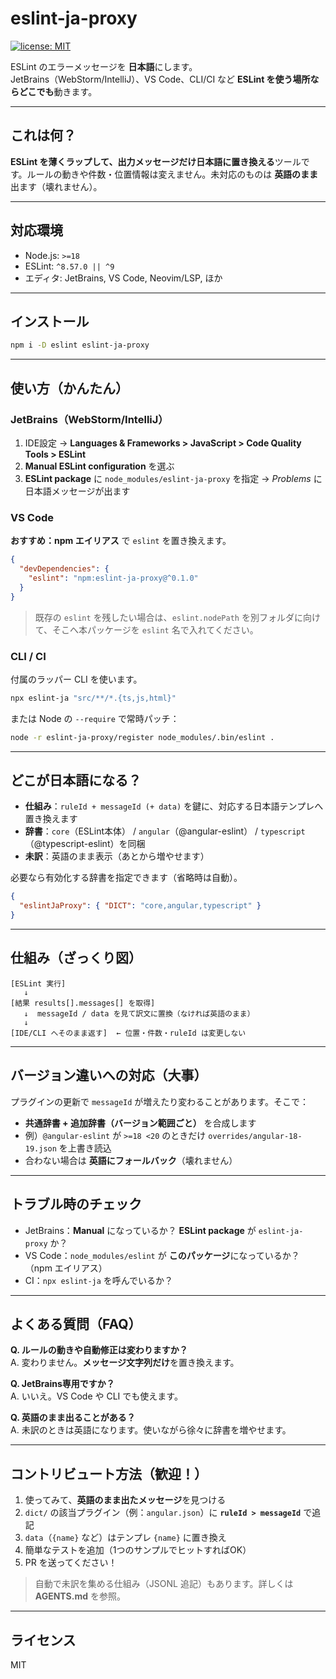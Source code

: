# eslint-ja-proxy

[![license: MIT](https://img.shields.io/badge/license-MIT-blue.svg)](LICENSE)

ESLint のエラーメッセージを **日本語**にします。  
JetBrains（WebStorm/IntelliJ）、VS Code、CLI/CI など **ESLint を使う場所ならどこでも**動きます。

---

## これは何？
**ESLint を薄くラップして、出力メッセージだけ日本語に置き換える**ツールです。ルールの動きや件数・位置情報は変えません。未対応のものは **英語のまま**出ます（壊れません）。

---

## 対応環境
- Node.js: `>=18`
- ESLint: `^8.57.0 || ^9`
- エディタ: JetBrains, VS Code, Neovim/LSP, ほか

---

## インストール
```bash
npm i -D eslint eslint-ja-proxy
```

---

## 使い方（かんたん）
### JetBrains（WebStorm/IntelliJ）
1. IDE設定 → **Languages & Frameworks > JavaScript > Code Quality Tools > ESLint**
2. **Manual ESLint configuration** を選ぶ
3. **ESLint package** に `node_modules/eslint-ja-proxy` を指定
→ *Problems* に日本語メッセージが出ます

### VS Code
**おすすめ：npm エイリアス** で `eslint` を置き換えます。
```json
{
  "devDependencies": {
    "eslint": "npm:eslint-ja-proxy@^0.1.0"
  }
}
```
> 既存の `eslint` を残したい場合は、`eslint.nodePath` を別フォルダに向けて、そこへ本パッケージを `eslint` 名で入れてください。

### CLI / CI
付属のラッパー CLI を使います。
```bash
npx eslint-ja "src/**/*.{ts,js,html}"
```
または Node の `--require` で常時パッチ：
```bash
node -r eslint-ja-proxy/register node_modules/.bin/eslint .
```

---

## どこが日本語になる？
- **仕組み**：`ruleId + messageId (+ data)` を鍵に、対応する日本語テンプレへ置き換えます
- **辞書**：`core`（ESLint本体） / `angular`（@angular-eslint） / `typescript`（@typescript-eslint）を同梱
- **未訳**：英語のまま表示（あとから増やせます）

必要なら有効化する辞書を指定できます（省略時は自動）。
```json
{
  "eslintJaProxy": { "DICT": "core,angular,typescript" }
}
```

---

## 仕組み（ざっくり図）
```
[ESLint 実行]
   ↓
[結果 results[].messages[] を取得]
   ↓  messageId / data を見て訳文に置換（なければ英語のまま）
   ↓
[IDE/CLI へそのまま返す]  ← 位置・件数・ruleId は変更しない
```

---

## バージョン違いへの対応（大事）
プラグインの更新で `messageId` が増えたり変わることがあります。そこで：
- **共通辞書 + 追加辞書（バージョン範囲ごと）** を合成します
- 例）`@angular-eslint` が `>=18 <20` のときだけ `overrides/angular-18-19.json` を上書き読込
- 合わない場合は **英語にフォールバック**（壊れません）

---

## トラブル時のチェック
- JetBrains：**Manual** になっているか？ **ESLint package** が `eslint-ja-proxy` か？
- VS Code：`node_modules/eslint` が **このパッケージ**になっているか？（npm エイリアス）
- CI：`npx eslint-ja` を呼んでいるか？

---

## よくある質問（FAQ）
**Q. ルールの動きや自動修正は変わりますか？**  
A. 変わりません。**メッセージ文字列だけ**を置き換えます。

**Q. JetBrains専用ですか？**  
A. いいえ。VS Code や CLI でも使えます。

**Q. 英語のまま出ることがある？**  
A. 未訳のときは英語になります。使いながら徐々に辞書を増やせます。

---

## コントリビュート方法（歓迎！）
1. 使ってみて、**英語のまま出たメッセージ**を見つける
2. `dict/` の該当プラグイン（例：`angular.json`）に **`ruleId > messageId`** で追記
3. `data`（`{name}` など）はテンプレ `{name}` に置き換え
4. 簡単なテストを追加（1つのサンプルでヒットすればOK）
5. PR を送ってください！

> 自動で未訳を集める仕組み（JSONL 追記）もあります。詳しくは **AGENTS.md** を参照。

---

## ライセンス
MIT

